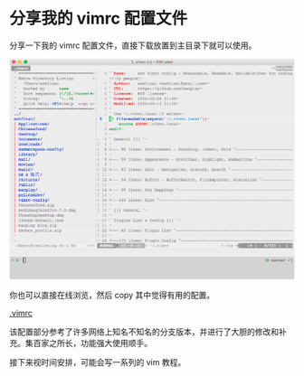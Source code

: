 # 分享我的 vimrc 配置文件

分享一下我的 vimrc 配置文件，直接下载放置到主目录下就可以使用。

![截图](../img/20160513-145357.png)

你也可以直接在线浏览，然后 copy 其中觉得有用的配置。

[.vimrc](../attachment/vimrc.html)

该配置部分参考了许多网络上知名不知名的分支版本，并进行了大胆的修改和补充。集百家之所长，功能强大使用顺手。

接下来视时间安排，可能会写一系列的 vim 教程。
